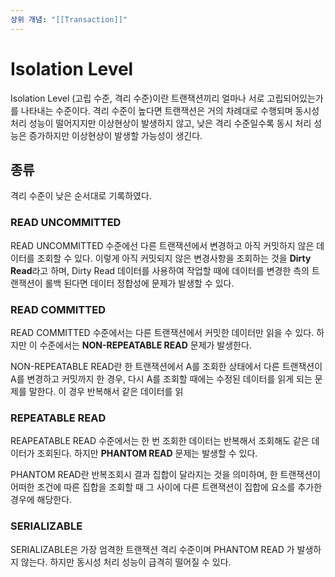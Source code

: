 ```yaml
---
상위 개념: "[[Transaction]]"
---
```

# Isolation Level
Isolation Level (고립 수준, 격리 수준)이란 트랜잭션끼리 얼마나 서로 고립되어있는가를 나타내는 수준이다. 격리 수준이 높다면 트랜잭션은 거의 차례대로 수행되며 동시성 처리 성능이 떨어지지만 이상현상이 발생하지 않고, 낮은 격리 수준일수록 동시 처리 성능은 증가하지만 이상현상이 발생할 가능성이 생긴다.

## 종류
격리 수준이 낮은 순서대로 기록하였다.

### READ UNCOMMITTED
READ UNCOMMITTED 수준에선 다른 트랜잭션에서 변경하고 아직 커밋하지 않은 데이터를 조회할 수 있다. 이렇게 아직 커밋되지 않은 변경사항을 조회하는 것을 **Dirty Read**라고 하며, Dirty Read 데이터를 사용하여 작업할 때에 데이터를 변경한 측의 트랜잭션이 롤백 된다면 데이터 정합성에 문제가 발생할 수 있다.

### READ COMMITTED
READ COMMITTED 수준에서는 다른 트랜잭션에서 커밋한 데이터만 읽을 수 있다. 하지만 이 수준에서는 **NON-REPEATABLE READ** 문제가 발생한다. 

NON-REPEATABLE READ란 한 트랜잭션에서 A를 조회한 상태에서 다른 트랜잭션이 A를 변경하고 커밋까지 한 경우, 다시 A를 조회할 때에는 수정된 데이터를 읽게 되는 문제를 말한다. 이 경우 반복해서 같은 데이터를 읽
### REPEATABLE READ
REAPEATABLE READ 수준에서는 한 번 조회한 데이터는 반복해서 조회해도 같은 데이터가 조회된다. 하지만 **PHANTOM READ** 문제는 발생할 수 있다.

PHANTOM READ란 반복조회시 결과 집합이 달라지는 것을 의미하며, 한 트랜잭션이 어떠한 조건에 따른 집합을 조회할 때 그 사이에 다른 트랜잭션이 집합에 요소를 추가한 경우에 해당한다.

### SERIALIZABLE
SERIALIZABLE은 가장 엄격한 트랜잭션 격리 수준이며 PHANTOM READ 가 발생하지 않는다. 하지만 동시성 처리 성능이 급격히 떨어질 수 있다.